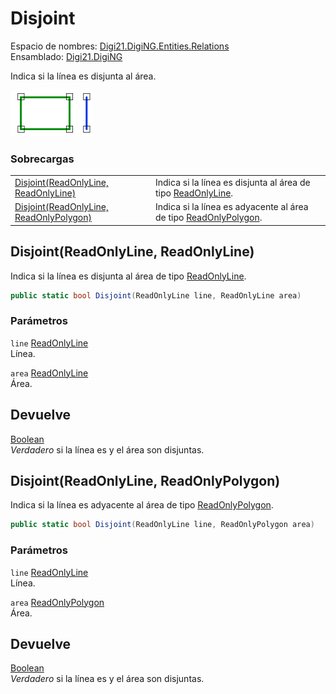 # Disjoint

Espacio de nombres: [Digi21.DigiNG.Entities.Relations](/digi3d-net/programacion/.net/referencia/digi21.diging/digi21.diging.entities.relations/)\
Ensamblado: [Digi21.DigiNG](/digi3d-net/programacion/.net/referencia/digi21.diging.plugin/digi21.diging/)

Indica si la línea es disjunta al área.

![Línea disjunta a área](../../../../../../../../../.gitbook/assets/lineaareanocoincidentes1.png)

### Sobrecargas

|                                                                                              |                                                                                                                                |
| -------------------------------------------------------------------------------------------- | ------------------------------------------------------------------------------------------------------------------------------ |
| [Disjoint(ReadOnlyLine, ReadOnlyLine)](disjoint.md#disjoint-readonlyline-readonlyline)       | Indica si la línea es disjunta al área de tipo [ReadOnlyLine](/digi3d-net/programacion/.net/referencia/digi21.diging/digi21.diging.entities/clases/readonlyline/).        |
| [Disjoint(ReadOnlyLine, ReadOnlyPolygon)](disjoint.md#disjoint-readonlyline-readonlypolygon) | Indica si la línea es adyacente al área de tipo [ReadOnlyPolygon](/digi3d-net/programacion/.net/referencia/digi21.diging/digi21.diging.entities/clases/readonlypolygon/). |

## Disjoint(ReadOnlyLine, ReadOnlyLine)

Indica si la línea es disjunta al área de tipo [ReadOnlyLine](/digi3d-net/programacion/.net/referencia/digi21.diging/digi21.diging.entities/clases/readonlyline/).

```csharp
public static bool Disjoint(ReadOnlyLine line, ReadOnlyLine area)
```

### Parámetros

`line` [ReadOnlyLine](/digi3d-net/programacion/.net/referencia/digi21.diging/digi21.diging.entities/clases/readonlyline/)\
Línea.

`area` [ReadOnlyLine](/digi3d-net/programacion/.net/referencia/digi21.diging/digi21.diging.entities/clases/readonlyline/)\
Área.

## Devuelve

[Boolean](https://docs.microsoft.com/en-us/dotnet/api/system.boolean?view=net-5.0)\
_Verdadero_ si la línea es y el área son disjuntas.

## Disjoint(ReadOnlyLine, ReadOnlyPolygon)

Indica si la línea es adyacente al área de tipo [ReadOnlyPolygon](/digi3d-net/programacion/.net/referencia/digi21.diging/digi21.diging.entities/clases/readonlypolygon/).

```csharp
public static bool Disjoint(ReadOnlyLine line, ReadOnlyPolygon area) 
```

### Parámetros

`line` [ReadOnlyLine](/digi3d-net/programacion/.net/referencia/digi21.diging/digi21.diging.entities/clases/readonlyline/)\
Línea.

`area` [ReadOnlyPolygon](/digi3d-net/programacion/.net/referencia/digi21.diging/digi21.diging.entities/clases/readonlypolygon/)\
Área.

## Devuelve

[Boolean](https://docs.microsoft.com/en-us/dotnet/api/system.boolean?view=net-5.0)\
_Verdadero_ si la línea es y el área son disjuntas.
